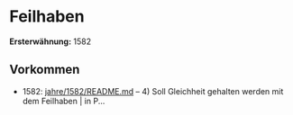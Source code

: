 # Feilhaben

**Ersterwähnung:** 1582

## Vorkommen
- 1582: [jahre/1582/README.md](../jahre/1582/README.md) – 4) Soll Gleichheit gehalten werden mit dem Feilhaben |
in P...
